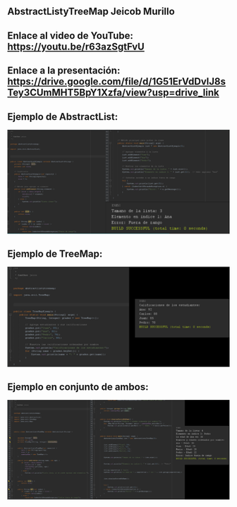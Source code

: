 ## AbstractListyTreeMap Jeicob Murillo


## Enlace al video de YouTube: https://youtu.be/r63azSgtFvU

## Enlace a la presentación: https://drive.google.com/file/d/1G51ErVdDvlJ8sTey3CUmMHT5BpY1Xzfa/view?usp=drive_link



## Ejemplo de AbstractList:

![Capturas](Capturas/1.png)


## Ejemplo de TreeMap:

![Capturas](Capturas/2.png)


## Ejemplo en conjunto de ambos:

![Capturas](Capturas/3.png)